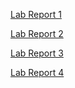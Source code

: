 
[Lab Report 1](https://sathyaven.github.io/Lab-Report-1---Week-2/)

[Lab Report 2](https://sathyaven.github.io/Lab-Report-2---Week-4/)

[Lab Report 3](https://sathyaven.github.io/Lab-Report-3---Week-6/)

[Lab Report 4](cse15l-lab-report-4.md)


